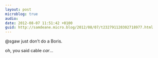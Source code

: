 ```yaml
---
layout: post
microblog: true
audio: 
date: 2012-08-07 11:51:42 +0100
guid: http://samdeane.micro.blog/2012/08/07/t232791120302718977.html
---
```

@sgaw just don’t do a Boris.

oh, you said cable *car*...
